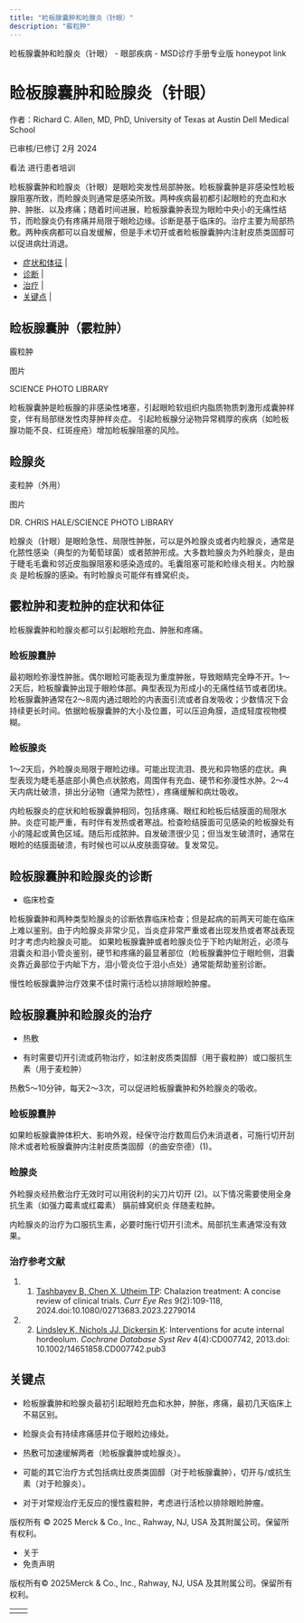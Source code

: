 ```yaml
---
title: "睑板腺囊肿和睑腺炎（针眼）"
description: "霰粒肿"
---
```


﻿睑板腺囊肿和睑腺炎（针眼） \- 眼部疾病 \- MSD诊疗手册专业版 honeypot link

# 睑板腺囊肿和睑腺炎（针眼）

作者：Richard C. Allen, MD, PhD, University of Texas at Austin Dell Medical School

已审核/已修订 2月 2024

看法 进行患者培训

睑板腺囊肿和睑腺炎（针眼）是眼睑突发性局部肿胀。睑板腺囊肿是非感染性睑板腺阻塞所致，而睑腺炎则通常是感染所致。两种疾病最初都引起眼睑的充血和水肿、肿胀、以及疼痛；随着时间进展，睑板腺囊肿表现为眼睑中央小的无痛性结节，而睑腺炎仍有疼痛并局限于眼睑边缘。诊断是基于临床的。治疗主要为局部热敷。两种疾病都可以自发缓解，但是手术切开或者睑板腺囊肿内注射皮质类固醇可以促进病灶消退。

- [症状和体征](#症状和体征_v954212_zh) \|
- [诊断](#诊断_v954223_zh) \|
- [治疗](#治疗_v954231_zh) \|
- [关键点](#关键点_v6573720_zh) \|

## 睑板腺囊肿（霰粒肿）

霰粒肿



图片

SCIENCE PHOTO LIBRARY

睑板腺囊肿是睑板腺的非感染性堵塞，引起眼睑软组织内脂质物质刺激形成囊肿样变，伴有局部继发性肉芽肿样炎症。 引起睑板腺分泌物异常稠厚的疾病（如睑板腺功能不良、红斑痤疮）增加睑板腺阻塞的风险。

## 睑腺炎

麦粒肿（外用）



图片

DR. CHRIS HALE/SCIENCE PHOTO LIBRARY

睑腺炎（针眼）是眼睑急性、局限性肿胀，可以是外睑腺炎或者内睑腺炎，通常是化脓性感染（典型的为葡萄球菌）或者脓肿形成。大多数睑腺炎为外睑腺炎，是由于睫毛毛囊和邻近皮脂腺阻塞和感染造成的。毛囊阻塞可能和睑缘炎相关。内睑腺炎 是睑板腺的感染。有时睑腺炎可能伴有蜂窝织炎。

## 霰粒肿和麦粒肿的症状和体征

睑板腺囊肿和睑腺炎都可以引起眼睑充血、肿胀和疼痛。

### 睑板腺囊肿

最初眼睑弥漫性肿胀。偶尔眼睑可能表现为重度肿胀，导致眼睛完全睁不开。1～2天后，睑板腺囊肿出现于眼睑体部。典型表现为形成小的无痛性结节或者团块。睑板腺囊肿通常在2～8周内通过眼睑的内表面引流或者自发吸收；少数情况下会持续更长时间。依据睑板腺囊肿的大小及位置，可以压迫角膜，造成轻度视物模糊。

### 睑板腺炎

1～2天后，外睑腺炎局限于眼睑边缘。可能出现流泪、畏光和异物感的症状。典型表现为睫毛基底部小黄色点状脓疱，周围伴有充血、硬节和弥漫性水肿。2～4天内病灶破溃，排出分泌物（通常为脓性），疼痛缓解和病灶吸收。

内睑板腺炎的症状和睑板腺囊肿相同，包括疼痛、眼红和睑板后结膜面的局限水肿。炎症可能严重，有时伴有发热或者寒战。检查睑结膜面可见感染的睑板腺处有小的隆起或黄色区域。随后形成脓肿。自发破溃很少见；但当发生破溃时，通常在眼睑的结膜面破溃，有时候也可以从皮肤面穿破。复发常见。

## 睑板腺囊肿和睑腺炎的诊断

- 临床检查


睑板腺囊肿和两种类型睑腺炎的诊断依靠临床检查；但是起病的前两天可能在临床上难以鉴别。由于内睑腺炎非常少见，当炎症非常严重或者出现发热或者寒战表现时才考虑内睑腺炎可能。 如果睑板腺囊肿或者睑腺炎位于下睑内眦附近，必须与 泪囊炎和泪小管炎鉴别，硬节和疼痛的最显著部位（睑板腺囊肿位于眼睑侧，泪囊炎靠近鼻部位于内眦下方，泪小管炎位于泪小点处）通常能帮助鉴别诊断。

慢性睑板腺囊肿治疗效果不佳时需行活检以排除眼睑肿瘤。

## 睑板腺囊肿和睑腺炎的治疗

- 热敷

- 有时需要切开引流或药物治疗，如注射皮质类固醇（用于霰粒肿）或口服抗生素（用于麦粒肿）


热敷5～10分钟，每天2～3次，可以促进睑板腺囊肿和外睑腺炎的吸收。

### 睑板腺囊肿

如果睑板腺囊肿体积大、影响外观，经保守治疗数周后仍未消退者，可施行切开刮除术或者睑板腺囊肿内注射皮质类固醇（的曲安奈德）(1)。

### 睑腺炎

外睑腺炎经热敷治疗无效时可以用锐利的尖刀片切开 (2)。以下情况需要使用全身抗生素（如强力霉素或红霉素） 膈前蜂窝织炎 伴随麦粒肿。

内睑腺炎的治疗为口服抗生素，必要时施行切开引流术。局部抗生素通常没有效果。

### 治疗参考文献

1. 1. [Tashbayev B, Chen X, Utheim TP](https://www.semanticscholar.org/paper/Chalazion-Treatment%3A-A-Concise-Review-of-Clinical-Tashbayev-Chen/60a890b481f64bce41dfdc0c87b797c9841dd674): Chalazion treatment: A concise review of clinical trials. _Curr Eye Res_ 9(2):109-118, 2024.doi:10.1080/02713683.2023.2279014

2. 2. [Lindsley K, Nichols JJ, Dickersin K](https://pubmed.ncbi.nlm.nih.gov/23633345/): Interventions for acute internal hordeolum. _Cochrane Database Syst Rev_ 4(4):CD007742, 2013.doi: 10.1002/14651858.CD007742.pub3


## 关键点

- 睑板腺囊肿和睑腺炎最初引起眼睑充血和水肿，肿胀，疼痛，最初几天临床上不易区别。

- 睑腺炎会有持续疼痛感并位于眼睑边缘处。

- 热敷可加速缓解两者（睑板腺囊肿或睑腺炎）。

- 可能的其它治疗方式包括病灶皮质类固醇（对于睑板腺囊肿），切开与/或抗生素（对于睑腺炎）。

- 对于对常规治疗无反应的慢性霰粒肿，考虑进行活检以排除眼睑肿瘤。




版权所有 © 2025
Merck & Co., Inc., Rahway, NJ, USA 及其附属公司。保留所有权利。

- 关于
- 免责声明

版权所有© 2025Merck & Co., Inc., Rahway, NJ, USA 及其附属公司。保留所有权利。

|     |     |
| --- | --- |
|  |  |